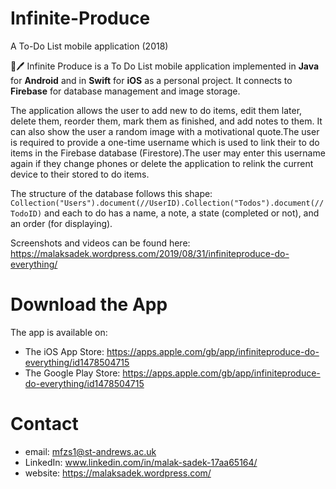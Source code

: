# Infinite-Produce
A To-Do List mobile application (2018)

📖🖊 Infinite Produce is a To Do List mobile application implemented in **Java** for **Android** and in **Swift** for **iOS** as a personal project. It connects to **Firebase** for database management and image storage.

The application allows the user to add new to do items, edit them later, delete them, reorder them, mark them as finished, and add notes to them. It can also show the user a random image with a motivational quote.The user is required to provide a one-time username which is used to link their to do items in the Firebase database (Firestore).The user may enter this username again if they change phones or delete the application to relink the current device to their stored to do items.

The structure of the database follows this shape: `Collection("Users").document(//UserID).Collection("Todos").document(//TodoID)`
and each to do has a name, a note, a state (completed or not), and an order (for displaying).

Screenshots and videos can be found here: https://malaksadek.wordpress.com/2019/08/31/infiniteproduce-do-everything/

# Download the App

The app is available on:
* The iOS App Store: https://apps.apple.com/gb/app/infiniteproduce-do-everything/id1478504715
* The Google Play Store: https://apps.apple.com/gb/app/infiniteproduce-do-everything/id1478504715

# Contact

* email: mfzs1@st-andrews.ac.uk
* LinkedIn: www.linkedin.com/in/malak-sadek-17aa65164/
* website: https://malaksadek.wordpress.com/
